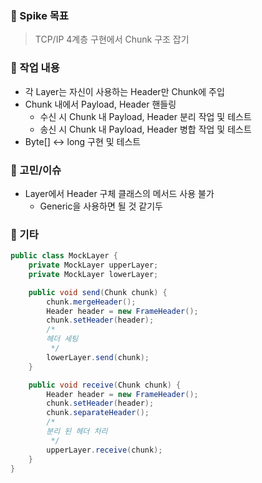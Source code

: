 ### 🧪 Spike 목표
> TCP/IP 4계층 구현에서 Chunk 구조 잡기

### 🔨 작업 내용
- 각 Layer는 자신이 사용하는 Header만 Chunk에 주입
- Chunk 내에서 Payload, Header 핸들링
    - 수신 시 Chunk 내 Payload, Header 분리 작업 및 테스트
    - 송신 시 Chunk 내 Payload, Header 병합 작업 및 테스트
- Byte[] <-> long 구현 및 테스트

### 🤔 고민/이슈
- Layer에서 Header 구체 클래스의 메서드 사용 불가
    - Generic을 사용하면 될 것 같기두

### 🧹 기타
```java
public class MockLayer {
    private MockLayer upperLayer;
    private MockLayer lowerLayer;

    public void send(Chunk chunk) {
        chunk.mergeHeader();
        Header header = new FrameHeader();
        chunk.setHeader(header);
        /*
        헤더 세팅
         */
        lowerLayer.send(chunk);
    }

    public void receive(Chunk chunk) {
        Header header = new FrameHeader();
        chunk.setHeader(header);
        chunk.separateHeader();
        /*
        분리 된 헤더 처리
         */
        upperLayer.receive(chunk);
    }
}
```
